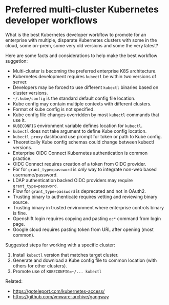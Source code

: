 # Preferred multi-cluster Kubernetes developer workflows

What is the best Kubernetes developer workflow to promote for an enterprise with multiple, disparate Kubernetes clusters with some in the cloud, some on-prem, some very old versions and some the very latest?

Here are some facts and considerations to help make the best workflow suggetion:

* Multi-cluster is becoming the preferred enterprise K8S architecture.
* Kubernetes development requires `kubectl` be within two versions of server.
* Developers may be forced to use different `kubectl` binaries based on cluster versions.
* `~/.kube/config` is the standard default config file location.
* Kube config may contain multiple contexts with different clusters.
* Format of kube config is not specified.
* Kube config file changes overridden by most `kubectl` commands that use it.
* `KUBECONFIG` environment variable defines location for `kubectl`.
* `kubectl` does not take argument to define Kube config location.
* `kubectl proxy` dashboard use prompt for token or path to Kube config.
* Theoretically Kube config schemas could change between kubectl versions.
* Enterprise OIDC Connect Kubernetes authentication is common practice.
* OIDC Connect requires creation of a token from OIDC provider.
* For for `grant_type=password` is *only* way to integrate non-web based username/password.
* LDAP authentication backed OIDC providers may require `grant_type=password`.
* Flow for `grant_type=password` is deprecated and not in OAuth2.
* Trusting binary to authenticate requires vetting and reviewing binary source.
* Trusting binary in trusted environment where enterprise controls binary is fine.
* Openshift login requires copying and pasting `oc*` command from login page.
* Google cloud requires pasting token from URL after opening (most common).

Suggested steps for working with a specific cluster:

1. Install `kubectl` version that matches target cluster.
1. Generate and download a Kube config file to common location (with others for other clusters).
1. Promote use of `KUBECONFIG=~/... kubectl`

Related:

* <https://goteleport.com/kubernetes-access/>
* <https://github.com/vmware-archive/gangway>
